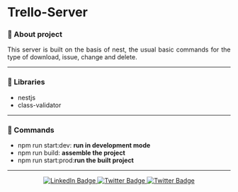 # Trello-Server

### :pushpin: About project
<p align="justify">This server is built on the basis of nest, the usual basic commands for the type of download, issue, change and delete.</p>

---

### :book: Libraries

- nestjs
- class-validator

---

### :pizza: Commands

- npm run start:dev: <strong>run in development mode</strong>
- npm run build: <strong>assemble the project</strong>
- npm run start:prod:<strong>run the built project</strong>
---

<div id="badges" align="center">  
<a href="https://www.linkedin.com/in/sinedviper"> 
<img src="https://img.shields.io/badge/LinkedIn-blue?style=for-the-badge&logo=linkedin&logoColor=white" alt="LinkedIn Badge"/> 
</a> 
<a href="https://www.instagram.com/sinedviper"> 
<img src="https://img.shields.io/badge/Instagram-orange?style=for-the-badge&logo=instagram&logoColor=white" alt="Twitter Badge"/> 
</a>
<a href="https://www.t.me/sinedviper"> 
<img src="https://img.shields.io/badge/Telegram-purple?style=for-the-badge&logo=telegram&logoColor=white" alt="Twitter Badge"/> 
</a>
</div>